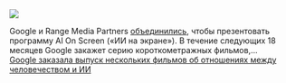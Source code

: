 <!--2025-04-11 14:10:23-->
<div class="yb">
  <div class="rss smaller1 habr"><img src="https://habrastorage.org/webt/sr/_x/x9/sr_xx9dknjy7yn7yxw2aty9ou2a.jpeg" /><p>Google и Range Media Partners <a href="https://blog.google/technology/ai/ai-on-screen-short-films/" rel="noopener noreferrer nofollow">объединились</a>, чтобы презентовать программу AI On Screen («ИИ на экране»). В течение следующих 18 месяцев Google закажет серию короткометражных фильмов,... <br><a class="light" href="https://habr.com/ru/news/900082/?utm_source=habrahabr&utm_medium=rss&utm_campaign=900082">Google заказала выпуск нескольких фильмов об отношениях между человечеством и ИИ</a></div>
</div>

